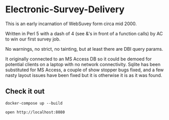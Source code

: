 # Electronic-Survey-Delivery

This is an early incarnation of WebSuvey form circa mid 2000.

Written in Perl 5 with a dash of 4 (see &'s in front of a function calls) by
AC to win our first survey job.

No warnings, no strict, no tainting, but at least there are DBI query params.

It originally connected to an MS Access DB so it could be demoed for potential
clients on a laptop with no network connectivity. Sqlite has been substituted
for MS Access, a couple of show stopper bugs fixed, and a few nasty layout
issues have been fixed but it is otherwise it is as it was found.

## Check it out

`docker-compose up --build`

`open http://localhost:8080`
